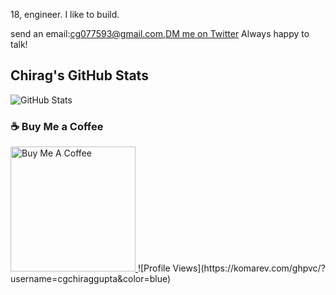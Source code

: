 18, engineer. I like to build.

send an email:cg077593@gmail.com,[DM me on Twitter](https://x.com/PPlatypussss) Always happy to talk!

## Chirag's GitHub Stats

![GitHub Stats](https://github-readme-stats.vercel.app/api?username=cgchiraggupta&show_icons=true&theme=radical)

### ☕ Buy Me a Coffee
<a href="https://buymeacoffee.com/perryyy" target="_blank">
  <img src="https://cdn.buymeacoffee.com/buttons/v2/default-yellow.png" alt="Buy Me A Coffee" width="200"/>
</a>
![Profile Views](https://komarev.com/ghpvc/?username=cgchiraggupta&color=blue)
